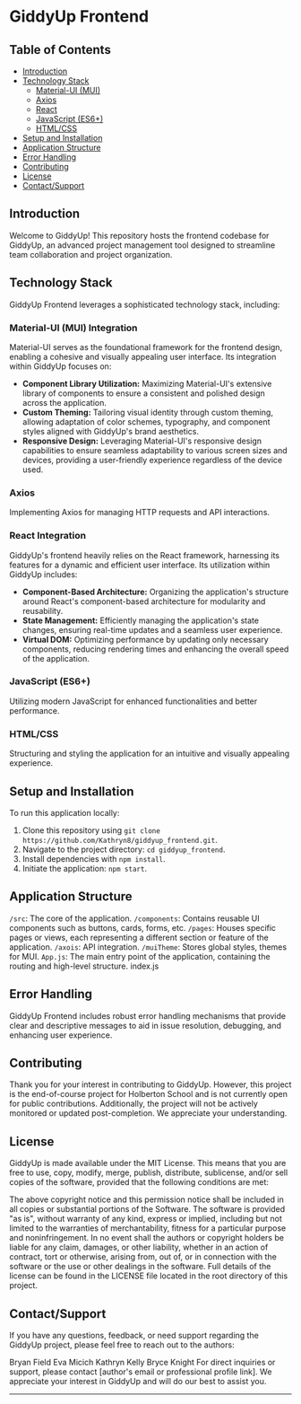 # GiddyUp Frontend

## Table of Contents
- [Introduction](#introduction)
- [Technology Stack](#technology-stack)
  - [Material-UI (MUI)](#material-ui-mui)
  - [Axios](#axios)
  - [React](#react)
  - [JavaScript (ES6+)](#javascript-es6)
  - [HTML/CSS](#htmlcss)
- [Setup and Installation](#setup-and-installation)
- [Application Structure](#application-structure)
- [Error Handling](#error-handling)
- [Contributing](#contributing)
- [License](#license)
- [Contact/Support](#contactsupport)

## Introduction

Welcome to GiddyUp! This repository hosts the frontend codebase for GiddyUp, an advanced project management tool designed to streamline team collaboration and project organization.

## Technology Stack

GiddyUp Frontend leverages a sophisticated technology stack, including:

### Material-UI (MUI) Integration

Material-UI serves as the foundational framework for the frontend design, enabling a cohesive and visually appealing user interface. Its integration within GiddyUp focuses on:

- **Component Library Utilization:** Maximizing Material-UI's extensive library of components to ensure a consistent and polished design across the application.
- **Custom Theming:** Tailoring visual identity through custom theming, allowing adaptation of color schemes, typography, and component styles aligned with GiddyUp's brand aesthetics.
- **Responsive Design:** Leveraging Material-UI's responsive design capabilities to ensure seamless adaptability to various screen sizes and devices, providing a user-friendly experience regardless of the device used.

### Axios

Implementing Axios for managing HTTP requests and API interactions.

### React Integration

GiddyUp's frontend heavily relies on the React framework, harnessing its features for a dynamic and efficient user interface. Its utilization within GiddyUp includes:

- **Component-Based Architecture:** Organizing the application's structure around React's component-based architecture for modularity and reusability.
- **State Management:** Efficiently managing the application's state changes, ensuring real-time updates and a seamless user experience.
- **Virtual DOM:** Optimizing performance by updating only necessary components, reducing rendering times and enhancing the overall speed of the application.

### JavaScript (ES6+)

Utilizing modern JavaScript for enhanced functionalities and better performance.

### HTML/CSS

Structuring and styling the application for an intuitive and visually appealing experience.

## Setup and Installation

To run this application locally:

1. Clone this repository using `git clone https://github.com/Kathryn8/giddyup_frontend.git`.
2. Navigate to the project directory: `cd giddyup_frontend`.
3. Install dependencies with `npm install`.
4. Initiate the application: `npm start`.

## Application Structure

`/src`: The core of the application.
`/components`: Contains reusable UI components such as buttons, cards, forms, etc.
`/pages`: Houses specific pages or views, each representing a different section or feature of the application.
`/axois`: API integration.
`/muiTheme`: Stores global styles, themes for MUI.
`App.js`: The main entry point of the application, containing the routing and high-level structure.
index.js

## Error Handling

GiddyUp Frontend includes robust error handling mechanisms that provide clear and descriptive messages to aid in issue resolution, debugging, and enhancing user experience.

## Contributing

Thank you for your interest in contributing to GiddyUp. However, this project is the end-of-course project for Holberton School and is not currently open for public contributions. Additionally, the project will not be actively monitored or updated post-completion. We appreciate your understanding.

## License

GiddyUp is made available under the MIT License. This means that you are free to use, copy, modify, merge, publish, distribute, sublicense, and/or sell copies of the software, provided that the following conditions are met:

The above copyright notice and this permission notice shall be included in all copies or substantial portions of the Software.
The software is provided "as is", without warranty of any kind, express or implied, including but not limited to the warranties of merchantability, fitness for a particular purpose and noninfringement.
In no event shall the authors or copyright holders be liable for any claim, damages, or other liability, whether in an action of contract, tort or otherwise, arising from, out of, or in connection with the software or the use or other dealings in the software.
Full details of the license can be found in the LICENSE file located in the root directory of this project.

## Contact/Support

If you have any questions, feedback, or need support regarding the GiddyUp project, please feel free to reach out to the authors:

Bryan Field
Eva Micich
Kathryn Kelly
Bryce Knight
For direct inquiries or support, please contact [author's email or professional profile link]. We appreciate your interest in GiddyUp and will do our best to assist you.

---
